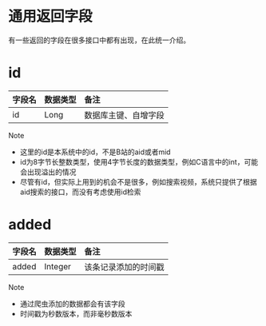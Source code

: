 # 通用返回字段

有一些返回的字段在很多接口中都有出现，在此统一介绍。

# id

字段名 | 数据类型 | 备注
:- | :- | :- 
id | Long | 数据库主键、自增字段

> [!NOTE]
> - 这里的id是本系统中的id，不是B站的aid或者mid
> - id为8字节长整数类型，使用4字节长度的数据类型，例如C语言中的int，可能会出现溢出的情况
> - 尽管有id，但实际上用到的机会不是很多，例如搜索视频，系统只提供了根据aid搜索的接口，而没有考虑使用id检索
 
# added

字段名 | 数据类型 | 备注
:- | :- | :- 
added | Integer | 该条记录添加的时间戳

> [!NOTE]
> - 通过爬虫添加的数据都会有该字段
> - 时间戳为秒数版本，而非毫秒数版本
